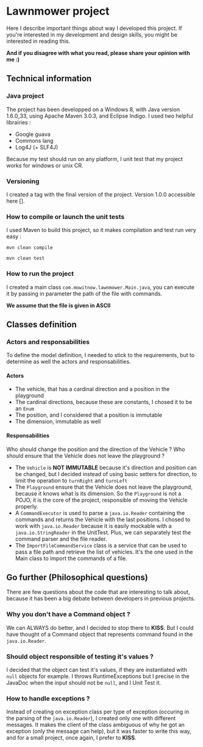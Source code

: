 ﻿# Lawnmower project

Here I describe important things about way I developed this project. If you're interested in my development and design skills, you might be interested in reading this. 

**And if you disagree with what you read, please share your opinion with me :)**

## Technical information

### Java project

The project has been developped on a Windows 8, with Java version 1.6.0_33, using Apache Maven 3.0.3, and Eclipse Indigo.
I used two helpful librairies :
* Google guava
* Commons lang
* Log4J (+ SLF4J)

Because my test should run on any platform, I unit test that my project works for windows or unix CR.

### Versioning

I created a tag with the final version of the project. Version 1.0.0 accessible here [].

### How to compile or launch the unit tests

I used Maven to build this project, so it makes compilation and test run very easy :

`mvn clean compile`

`mvn clean test`

### How to run the project

I created a main class `com.mowitnow.lawnmower.Main.java`, you can execute it by passing in parameter the path of the file with commands.

**We assume that the file is given in ASCII**

## Classes definition

### Actors and responsabilities

To define the model definition, I needed to stick to the requirements, but to determine as well the actors and responsabilities.

#### Actors

* The vehicle, that has a cardinal direction and a position in the playground
* The cardinal directions, because these are constants, I chosed it to be an `Enum`
* The position, and I considered that a position is immutable
* The dimension, immutable as well

#### Responsabilities

Who should change the position and the direction of the Vehicle ? Who should ensure that the Vehicle does not leave the playground ?

* The `Vehicle` is **NOT IMMUTABLE** because it's direction and position can be changed, but I decided instead of using basic setters for direction, to limit the operation to `turnRight` and `turnLeft`
* The `Playground` ensure that the Vehicle does not leave the playground, because it knows what is its dimension. So the `Playground` is not a POJO, it is the core of the project, responsible of moving the Vehicle properly.
* A `CommandExecutor` is used to parse a `java.io.Reader` containing the commands and returns the Vehicle with the last positions. I chosed to work with `java.io.Reader` because it is easily mockable with a `java.io.StringReader` in the UnitTest. Plus, we can separately test the command parser and the file reader.
* The `ImportFileCommandService` class is a service that can be used to pass a file path and retrieve the list of vehicles. It's the one used in the Main class to import the commands of a file.

## Go further (Philosophical questions)

There are few questions about the code that are interesting to talk about, because it has been a big debate between developers in previous projects.

### Why you don't have a Command object ? ###

We can ALWAYS do better, and I decided to stop there to **KISS**. But I could have thought of a Command object that represents command found in the `java.io.Reader`. 

### Should object responsible of testing it's values ? ###

I decided that the object can test it's values, if they are instantiated with `null` objects for example. I throws RuntimeExceptions but I precise in the JavaDoc when the input should not be `null`, and I Unit Test it.

### How to handle exceptions ? ###

Instead of creating on exception class per type of exception (occuring in the parsing of the `java.io.Reader`), I created only one with different messages. It makes the client of the class ambiguous of why he got an exception (only the message can help), but it was faster to write this way, and for a small project, once again, I prefer to **KISS**.